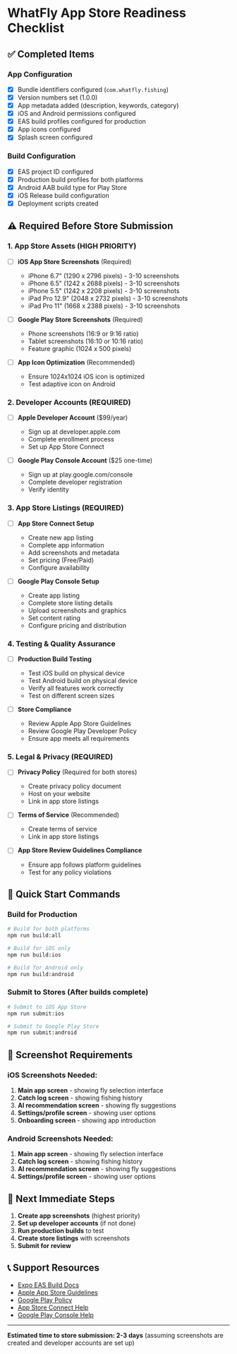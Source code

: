 # WhatFly App Store Readiness Checklist

## ✅ Completed Items

### App Configuration
- [x] Bundle identifiers configured (`com.whatfly.fishing`)
- [x] Version numbers set (1.0.0)
- [x] App metadata added (description, keywords, category)
- [x] iOS and Android permissions configured
- [x] EAS build profiles configured for production
- [x] App icons configured
- [x] Splash screen configured

### Build Configuration
- [x] EAS project ID configured
- [x] Production build profiles for both platforms
- [x] Android AAB build type for Play Store
- [x] iOS Release build configuration
- [x] Deployment scripts created

## ⚠️ Required Before Store Submission

### 1. App Store Assets (HIGH PRIORITY)
- [ ] **iOS App Store Screenshots** (Required)
  - iPhone 6.7" (1290 x 2796 pixels) - 3-10 screenshots
  - iPhone 6.5" (1242 x 2688 pixels) - 3-10 screenshots  
  - iPhone 5.5" (1242 x 2208 pixels) - 3-10 screenshots
  - iPad Pro 12.9" (2048 x 2732 pixels) - 3-10 screenshots
  - iPad Pro 11" (1668 x 2388 pixels) - 3-10 screenshots

- [ ] **Google Play Store Screenshots** (Required)
  - Phone screenshots (16:9 or 9:16 ratio)
  - Tablet screenshots (16:10 or 10:16 ratio)
  - Feature graphic (1024 x 500 pixels)

- [ ] **App Icon Optimization** (Recommended)
  - Ensure 1024x1024 iOS icon is optimized
  - Test adaptive icon on Android

### 2. Developer Accounts (REQUIRED)
- [ ] **Apple Developer Account** ($99/year)
  - Sign up at developer.apple.com
  - Complete enrollment process
  - Set up App Store Connect

- [ ] **Google Play Console Account** ($25 one-time)
  - Sign up at play.google.com/console
  - Complete developer registration
  - Verify identity

### 3. App Store Listings (REQUIRED)
- [ ] **App Store Connect Setup**
  - Create new app listing
  - Complete app information
  - Add screenshots and metadata
  - Set pricing (Free/Paid)
  - Configure availability

- [ ] **Google Play Console Setup**
  - Create app listing
  - Complete store listing details
  - Upload screenshots and graphics
  - Set content rating
  - Configure pricing and distribution

### 4. Testing & Quality Assurance
- [ ] **Production Build Testing**
  - Test iOS build on physical device
  - Test Android build on physical device
  - Verify all features work correctly
  - Test on different screen sizes

- [ ] **Store Compliance**
  - Review Apple App Store Guidelines
  - Review Google Play Developer Policy
  - Ensure app meets all requirements

### 5. Legal & Privacy (REQUIRED)
- [ ] **Privacy Policy** (Required for both stores)
  - Create privacy policy document
  - Host on your website
  - Link in app store listings

- [ ] **Terms of Service** (Recommended)
  - Create terms of service
  - Link in app store listings

- [ ] **App Store Review Guidelines Compliance**
  - Ensure app follows platform guidelines
  - Test for any policy violations

## 🚀 Quick Start Commands

### Build for Production
```bash
# Build for both platforms
npm run build:all

# Build for iOS only
npm run build:ios

# Build for Android only
npm run build:android
```

### Submit to Stores (After builds complete)
```bash
# Submit to iOS App Store
npm run submit:ios

# Submit to Google Play Store
npm run submit:android
```

## 📱 Screenshot Requirements

### iOS Screenshots Needed:
1. **Main app screen** - showing fly selection interface
2. **Catch log screen** - showing fishing history
3. **AI recommendation screen** - showing fly suggestions
4. **Settings/profile screen** - showing user options
5. **Onboarding screen** - showing app introduction

### Android Screenshots Needed:
1. **Main app screen** - showing fly selection interface
2. **Catch log screen** - showing fishing history
3. **AI recommendation screen** - showing fly suggestions
4. **Settings/profile screen** - showing user options

## 🎯 Next Immediate Steps

1. **Create app screenshots** (highest priority)
2. **Set up developer accounts** (if not done)
3. **Run production builds** to test
4. **Create store listings** with screenshots
5. **Submit for review**

## 📞 Support Resources

- [Expo EAS Build Docs](https://docs.expo.dev/build/introduction/)
- [Apple App Store Guidelines](https://developer.apple.com/app-store/review/guidelines/)
- [Google Play Policy](https://play.google.com/about/developer-content-policy/)
- [App Store Connect Help](https://developer.apple.com/help/app-store-connect/)
- [Google Play Console Help](https://support.google.com/googleplay/android-developer/)

---

**Estimated time to store submission: 2-3 days** (assuming screenshots are created and developer accounts are set up)
